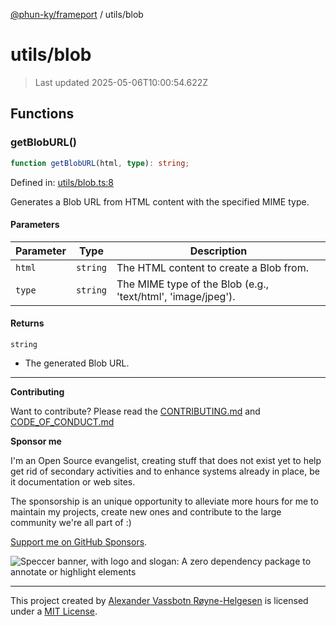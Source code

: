 [@phun-ky/frameport](../README.md) / utils/blob

# utils/blob

> Last updated 2025-05-06T10:00:54.622Z

## Functions

### getBlobURL()

```ts
function getBlobURL(html, type): string;
```

Defined in: [utils/blob.ts:8](https://github.com/phun-ky/frameport/blob/main/src/utils/blob.ts#L8)

Generates a Blob URL from HTML content with the specified MIME type.

#### Parameters

| Parameter | Type     | Description                                                  |
| --------- | -------- | ------------------------------------------------------------ |
| `html`    | `string` | The HTML content to create a Blob from.                      |
| `type`    | `string` | The MIME type of the Blob (e.g., 'text/html', 'image/jpeg'). |

#### Returns

`string`

- The generated Blob URL.

---

**Contributing**

Want to contribute? Please read the [CONTRIBUTING.md](https://github.com/phun-ky/frameport/blob/main/CONTRIBUTING.md) and [CODE_OF_CONDUCT.md](https://github.com/phun-ky/frameport/blob/main/CODE_OF_CONDUCT.md)

**Sponsor me**

I'm an Open Source evangelist, creating stuff that does not exist yet to help get rid of secondary activities and to enhance systems already in place, be it documentation or web sites.

The sponsorship is an unique opportunity to alleviate more hours for me to maintain my projects, create new ones and contribute to the large community we're all part of :)

[Support me on GitHub Sponsors](https://github.com/sponsors/phun-ky).

![Speccer banner, with logo and slogan: A zero dependency package to annotate or highlight elements](https://github.com/phun-ky/frameport/blob/main/public/frameport-banner.png?raw=true)

---

This project created by [Alexander Vassbotn Røyne-Helgesen](http://phun-ky.net) is licensed under a [MIT License](https://choosealicense.com/licenses/mit/).
